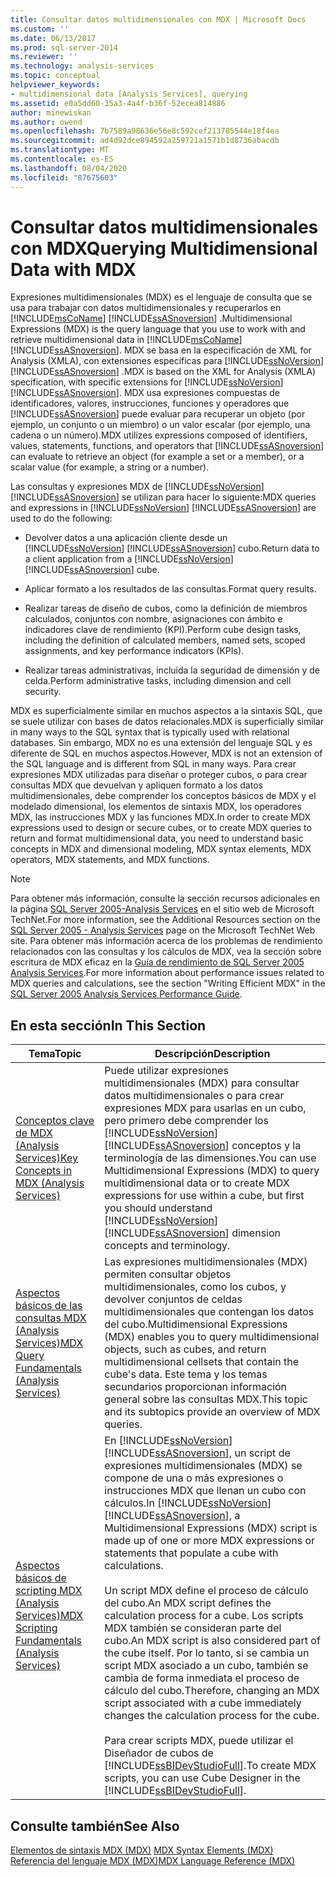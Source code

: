 ```yaml
---
title: Consultar datos multidimensionales con MDX | Microsoft Docs
ms.custom: ''
ms.date: 06/13/2017
ms.prod: sql-server-2014
ms.reviewer: ''
ms.technology: analysis-services
ms.topic: conceptual
helpviewer_keywords:
- multidimensional data [Analysis Services], querying
ms.assetid: e0a5dd60-35a3-4a4f-b36f-52ecea814886
author: minewiskan
ms.author: owend
ms.openlocfilehash: 7b7589a98636e56e8c592cef213785544e18f4ea
ms.sourcegitcommit: ad4d92dce894592a259721a1571b1d8736abacdb
ms.translationtype: MT
ms.contentlocale: es-ES
ms.lasthandoff: 08/04/2020
ms.locfileid: "87675603"
---
```

# <a name="querying-multidimensional-data-with-mdx"></a><span data-ttu-id="f254d-102">Consultar datos multidimensionales con MDX</span><span class="sxs-lookup"><span data-stu-id="f254d-102">Querying Multidimensional Data with MDX</span></span>
  <span data-ttu-id="f254d-103">Expresiones multidimensionales (MDX) es el lenguaje de consulta que se usa para trabajar con datos multidimensionales y recuperarlos en [!INCLUDE[msCoName](../../../includes/msconame-md.md)] [!INCLUDE[ssASnoversion](../../../includes/ssasnoversion-md.md)] .</span><span class="sxs-lookup"><span data-stu-id="f254d-103">Multidimensional Expressions (MDX) is the query language that you use to work with and retrieve multidimensional data in [!INCLUDE[msCoName](../../../includes/msconame-md.md)] [!INCLUDE[ssASnoversion](../../../includes/ssasnoversion-md.md)].</span></span> <span data-ttu-id="f254d-104">MDX se basa en la especificación de XML for Analysis (XMLA), con extensiones específicas para [!INCLUDE[ssNoVersion](../../../includes/ssnoversion-md.md)] [!INCLUDE[ssASnoversion](../../../includes/ssasnoversion-md.md)] .</span><span class="sxs-lookup"><span data-stu-id="f254d-104">MDX is based on the XML for Analysis (XMLA) specification, with specific extensions for [!INCLUDE[ssNoVersion](../../../includes/ssnoversion-md.md)] [!INCLUDE[ssASnoversion](../../../includes/ssasnoversion-md.md)].</span></span> <span data-ttu-id="f254d-105">MDX usa expresiones compuestas de identificadores, valores, instrucciones, funciones y operadores que [!INCLUDE[ssASnoversion](../../../includes/ssasnoversion-md.md)] puede evaluar para recuperar un objeto (por ejemplo, un conjunto o un miembro) o un valor escalar (por ejemplo, una cadena o un número).</span><span class="sxs-lookup"><span data-stu-id="f254d-105">MDX utilizes expressions composed of identifiers, values, statements, functions, and operators that [!INCLUDE[ssASnoversion](../../../includes/ssasnoversion-md.md)] can evaluate to retrieve an object (for example a set or a member), or a scalar value (for example, a string or a number).</span></span>  
  
 <span data-ttu-id="f254d-106">Las consultas y expresiones MDX de [!INCLUDE[ssNoVersion](../../../includes/ssnoversion-md.md)] [!INCLUDE[ssASnoversion](../../../includes/ssasnoversion-md.md)] se utilizan para hacer lo siguiente:</span><span class="sxs-lookup"><span data-stu-id="f254d-106">MDX queries and expressions in [!INCLUDE[ssNoVersion](../../../includes/ssnoversion-md.md)] [!INCLUDE[ssASnoversion](../../../includes/ssasnoversion-md.md)] are used to do the following:</span></span>  
  
-   <span data-ttu-id="f254d-107">Devolver datos a una aplicación cliente desde un [!INCLUDE[ssNoVersion](../../../includes/ssnoversion-md.md)] [!INCLUDE[ssASnoversion](../../../includes/ssasnoversion-md.md)] cubo.</span><span class="sxs-lookup"><span data-stu-id="f254d-107">Return data to a client application from a [!INCLUDE[ssNoVersion](../../../includes/ssnoversion-md.md)] [!INCLUDE[ssASnoversion](../../../includes/ssasnoversion-md.md)] cube.</span></span>  
  
-   <span data-ttu-id="f254d-108">Aplicar formato a los resultados de las consultas.</span><span class="sxs-lookup"><span data-stu-id="f254d-108">Format query results.</span></span>  
  
-   <span data-ttu-id="f254d-109">Realizar tareas de diseño de cubos, como la definición de miembros calculados, conjuntos con nombre, asignaciones con ámbito e indicadores clave de rendimiento (KPI).</span><span class="sxs-lookup"><span data-stu-id="f254d-109">Perform cube design tasks, including the definition of calculated members, named sets, scoped assignments, and key performance indicators (KPIs).</span></span>  
  
-   <span data-ttu-id="f254d-110">Realizar tareas administrativas, incluida la seguridad de dimensión y de celda.</span><span class="sxs-lookup"><span data-stu-id="f254d-110">Perform administrative tasks, including dimension and cell security.</span></span>  
  
 <span data-ttu-id="f254d-111">MDX es superficialmente similar en muchos aspectos a la sintaxis SQL, que se suele utilizar con bases de datos relacionales.</span><span class="sxs-lookup"><span data-stu-id="f254d-111">MDX is superficially similar in many ways to the SQL syntax that is typically used with relational databases.</span></span> <span data-ttu-id="f254d-112">Sin embargo, MDX no es una extensión del lenguaje SQL y es diferente de SQL en muchos aspectos.</span><span class="sxs-lookup"><span data-stu-id="f254d-112">However, MDX is not an extension of the SQL language and is different from SQL in many ways.</span></span> <span data-ttu-id="f254d-113">Para crear expresiones MDX utilizadas para diseñar o proteger cubos, o para crear consultas MDX que devuelvan y apliquen formato a los datos multidimensionales, debe comprender los conceptos básicos de MDX y el modelado dimensional, los elementos de sintaxis MDX, los operadores MDX, las instrucciones MDX y las funciones MDX.</span><span class="sxs-lookup"><span data-stu-id="f254d-113">In order to create MDX expressions used to design or secure cubes, or to create MDX queries to return and format multidimensional data, you need to understand basic concepts in MDX and dimensional modeling, MDX syntax elements, MDX operators, MDX statements, and MDX functions.</span></span>  
  
> [!NOTE]  
>  <span data-ttu-id="f254d-114">Para obtener más información, consulte la sección recursos adicionales en la página [SQL Server 2005-Analysis Services](https://go.microsoft.com/fwlink/?LinkId=80853) en el sitio web de Microsoft TechNet.</span><span class="sxs-lookup"><span data-stu-id="f254d-114">For more information, see the Additional Resources section on the [SQL Server 2005 - Analysis Services](https://go.microsoft.com/fwlink/?LinkId=80853) page on the Microsoft TechNet Web site.</span></span> <span data-ttu-id="f254d-115">Para obtener más información acerca de los problemas de rendimiento relacionados con las consultas y los cálculos de MDX, vea la sección sobre escritura de MDX eficaz en la [Guía de rendimiento de SQL Server 2005 Analysis Services](https://docsbay.net/Microsoft-SQL-Server-2005-Analysis-Services-Performance-Guide).</span><span class="sxs-lookup"><span data-stu-id="f254d-115">For more information about performance issues related to MDX queries and calculations, see the section "Writing Efficient MDX" in the [SQL Server 2005 Analysis Services Performance Guide](https://docsbay.net/Microsoft-SQL-Server-2005-Analysis-Services-Performance-Guide).</span></span>  
  
## <a name="in-this-section"></a><span data-ttu-id="f254d-116">En esta sección</span><span class="sxs-lookup"><span data-stu-id="f254d-116">In This Section</span></span>  
  
|<span data-ttu-id="f254d-117">Tema</span><span class="sxs-lookup"><span data-stu-id="f254d-117">Topic</span></span>|<span data-ttu-id="f254d-118">Descripción</span><span class="sxs-lookup"><span data-stu-id="f254d-118">Description</span></span>|  
|-----------|-----------------|  
|[<span data-ttu-id="f254d-119">Conceptos clave de MDX &#40;Analysis Services&#41;</span><span class="sxs-lookup"><span data-stu-id="f254d-119">Key Concepts in MDX &#40;Analysis Services&#41;</span></span>](../key-concepts-in-mdx-analysis-services.md)|<span data-ttu-id="f254d-120">Puede utilizar expresiones multidimensionales (MDX) para consultar datos multidimensionales o para crear expresiones MDX para usarlas en un cubo, pero primero debe comprender los [!INCLUDE[ssNoVersion](../../../includes/ssnoversion-md.md)] [!INCLUDE[ssASnoversion](../../../includes/ssasnoversion-md.md)] conceptos y la terminología de las dimensiones.</span><span class="sxs-lookup"><span data-stu-id="f254d-120">You can use Multidimensional Expressions (MDX) to query multidimensional data or to create MDX expressions for use within a cube, but first you should understand [!INCLUDE[ssNoVersion](../../../includes/ssnoversion-md.md)] [!INCLUDE[ssASnoversion](../../../includes/ssasnoversion-md.md)] dimension concepts and terminology.</span></span>|  
|[<span data-ttu-id="f254d-121">Aspectos básicos de las consultas MDX &#40;Analysis Services&#41;</span><span class="sxs-lookup"><span data-stu-id="f254d-121">MDX Query Fundamentals &#40;Analysis Services&#41;</span></span>](mdx-query-fundamentals-analysis-services.md)|<span data-ttu-id="f254d-122">Las expresiones multidimensionales (MDX) permiten consultar objetos multidimensionales, como los cubos, y devolver conjuntos de celdas multidimensionales que contengan los datos del cubo.</span><span class="sxs-lookup"><span data-stu-id="f254d-122">Multidimensional Expressions (MDX) enables you to query multidimensional objects, such as cubes, and return multidimensional cellsets that contain the cube's data.</span></span> <span data-ttu-id="f254d-123">Este tema y los temas secundarios proporcionan información general sobre las consultas MDX.</span><span class="sxs-lookup"><span data-stu-id="f254d-123">This topic and its subtopics provide an overview of MDX queries.</span></span>|  
|[<span data-ttu-id="f254d-124">Aspectos básicos de scripting MDX &#40;Analysis Services&#41;</span><span class="sxs-lookup"><span data-stu-id="f254d-124">MDX Scripting Fundamentals &#40;Analysis Services&#41;</span></span>](mdx-scripting-fundamentals-analysis-services.md)|<span data-ttu-id="f254d-125">En [!INCLUDE[ssNoVersion](../../../includes/ssnoversion-md.md)] [!INCLUDE[ssASnoversion](../../../includes/ssasnoversion-md.md)], un script de expresiones multidimensionales (MDX) se compone de una o más expresiones o instrucciones MDX que llenan un cubo con cálculos.</span><span class="sxs-lookup"><span data-stu-id="f254d-125">In [!INCLUDE[ssNoVersion](../../../includes/ssnoversion-md.md)] [!INCLUDE[ssASnoversion](../../../includes/ssasnoversion-md.md)], a Multidimensional Expressions (MDX) script is made up of one or more MDX expressions or statements that populate a cube with calculations.</span></span><br /><br /> <span data-ttu-id="f254d-126">Un script MDX define el proceso de cálculo del cubo.</span><span class="sxs-lookup"><span data-stu-id="f254d-126">An MDX script defines the calculation process for a cube.</span></span> <span data-ttu-id="f254d-127">Los scripts MDX también se consideran parte del cubo.</span><span class="sxs-lookup"><span data-stu-id="f254d-127">An MDX script is also considered part of the cube itself.</span></span> <span data-ttu-id="f254d-128">Por lo tanto, si se cambia un script MDX asociado a un cubo, también se cambia de forma inmediata el proceso de cálculo del cubo.</span><span class="sxs-lookup"><span data-stu-id="f254d-128">Therefore, changing an MDX script associated with a cube immediately changes the calculation process for the cube.</span></span><br /><br /> <span data-ttu-id="f254d-129">Para crear scripts MDX, puede utilizar el Diseñador de cubos de [!INCLUDE[ssBIDevStudioFull](../../../includes/ssbidevstudiofull-md.md)].</span><span class="sxs-lookup"><span data-stu-id="f254d-129">To create MDX scripts, you can use Cube Designer in the [!INCLUDE[ssBIDevStudioFull](../../../includes/ssbidevstudiofull-md.md)].</span></span>|  
  
## <a name="see-also"></a><span data-ttu-id="f254d-130">Consulte también</span><span class="sxs-lookup"><span data-stu-id="f254d-130">See Also</span></span>  
 <span data-ttu-id="f254d-131">[Elementos de sintaxis MDX &#40;MDX&#41;](/sql/mdx/mdx-syntax-elements-mdx) </span><span class="sxs-lookup"><span data-stu-id="f254d-131">[MDX Syntax Elements &#40;MDX&#41;](/sql/mdx/mdx-syntax-elements-mdx) </span></span>  
 [<span data-ttu-id="f254d-132">Referencia del lenguaje MDX &#40;MDX&#41;</span><span class="sxs-lookup"><span data-stu-id="f254d-132">MDX Language Reference &#40;MDX&#41;</span></span>](/sql/mdx/mdx-language-reference-mdx)  
  
  
